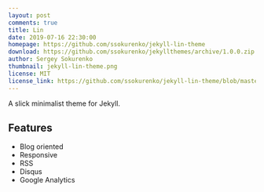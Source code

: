```yaml
---
layout: post
comments: true
title: Lin
date: 2019-07-16 22:30:00
homepage: https://github.com/ssokurenko/jekyll-lin-theme
download: https://github.com/ssokurenko/jekyllthemes/archive/1.0.0.zip
author: Sergey Sokurenko
thumbnail: jekyll-lin-theme.png
license: MIT
license_link: https://github.com/ssokurenko/jekyll-lin-theme/blob/master/LICENSE.txt
---
```


A slick minimalist theme for Jekyll.

## Features

* Blog oriented
* Responsive
* RSS
* Disqus
* Google Analytics
